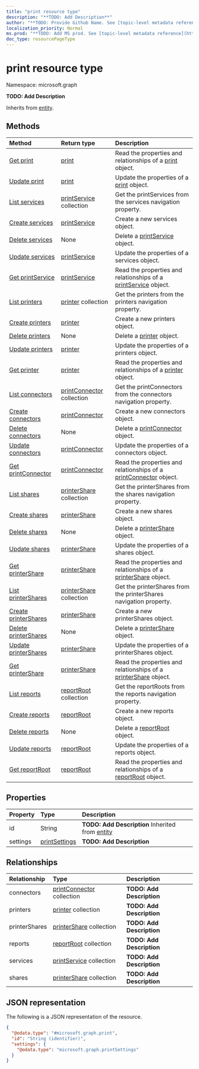 ```yaml
---
title: "print resource type"
description: "**TODO: Add Description**"
author: "**TODO: Provide Github Name. See [topic-level metadata reference](https://msgo.azurewebsites.net/add/document/guidelines/metadata.html#topic-level-metadata)**"
localization_priority: Normal
ms.prod: "**TODO: Add MS prod. See [topic-level metadata reference](https://msgo.azurewebsites.net/add/document/guidelines/metadata.html#topic-level-metadata)**"
doc_type: resourcePageType
---
```


# print resource type


Namespace: microsoft.graph

**TODO: Add Description**


Inherits from [entity](../resources/entity.md).

## Methods
|Method|Return type|Description|
|:---|:---|:---|
|[Get print](../api/print-get.md)|[print](../resources/print.md)|Read the properties and relationships of a [print](../resources/print.md) object.|
|[Update print](../api/print-update.md)|[print](../resources/print.md)|Update the properties of a [print](../resources/print.md) object.|
|[List services](../api/print-list-services.md)|[printService](../resources/printservice.md) collection|Get the printServices from the services navigation property.|
|[Create services](../api/print-post-services.md)|[printService](../resources/printservice.md)|Create a new services object.|
|[Delete services](../api/print-delete-services.md)|None|Delete a [printService](../resources/printservice.md) object.|
|[Update services](../api/print-update-services.md)|[printService](../resources/printservice.md)|Update the properties of a services object.|
|[Get printService](../api/printservice-get.md)|[printService](../resources/printservice.md)|Read the properties and relationships of a [printService](../resources/printservice.md) object.|
|[List printers](../api/print-list-printers.md)|[printer](../resources/printer.md) collection|Get the printers from the printers navigation property.|
|[Create printers](../api/print-post-printers.md)|[printer](../resources/printer.md)|Create a new printers object.|
|[Delete printers](../api/print-delete-printers.md)|None|Delete a [printer](../resources/printer.md) object.|
|[Update printers](../api/print-update-printers.md)|[printer](../resources/printer.md)|Update the properties of a printers object.|
|[Get printer](../api/printer-get.md)|[printer](../resources/printer.md)|Read the properties and relationships of a [printer](../resources/printer.md) object.|
|[List connectors](../api/print-list-connectors.md)|[printConnector](../resources/printconnector.md) collection|Get the printConnectors from the connectors navigation property.|
|[Create connectors](../api/print-post-connectors.md)|[printConnector](../resources/printconnector.md)|Create a new connectors object.|
|[Delete connectors](../api/print-delete-connectors.md)|None|Delete a [printConnector](../resources/printconnector.md) object.|
|[Update connectors](../api/print-update-connectors.md)|[printConnector](../resources/printconnector.md)|Update the properties of a connectors object.|
|[Get printConnector](../api/printconnector-get.md)|[printConnector](../resources/printconnector.md)|Read the properties and relationships of a [printConnector](../resources/printconnector.md) object.|
|[List shares](../api/print-list-shares.md)|[printerShare](../resources/printershare.md) collection|Get the printerShares from the shares navigation property.|
|[Create shares](../api/print-post-shares.md)|[printerShare](../resources/printershare.md)|Create a new shares object.|
|[Delete shares](../api/print-delete-shares.md)|None|Delete a [printerShare](../resources/printershare.md) object.|
|[Update shares](../api/print-update-shares.md)|[printerShare](../resources/printershare.md)|Update the properties of a shares object.|
|[Get printerShare](../api/printershare-get.md)|[printerShare](../resources/printershare.md)|Read the properties and relationships of a [printerShare](../resources/printershare.md) object.|
|[List printerShares](../api/print-list-printershares.md)|[printerShare](../resources/printershare.md) collection|Get the printerShares from the printerShares navigation property.|
|[Create printerShares](../api/print-post-printershares.md)|[printerShare](../resources/printershare.md)|Create a new printerShares object.|
|[Delete printerShares](../api/print-delete-printershares.md)|None|Delete a [printerShare](../resources/printershare.md) object.|
|[Update printerShares](../api/print-update-printershares.md)|[printerShare](../resources/printershare.md)|Update the properties of a printerShares object.|
|[Get printerShare](../api/printershare-get.md)|[printerShare](../resources/printershare.md)|Read the properties and relationships of a [printerShare](../resources/printershare.md) object.|
|[List reports](../api/print-list-reports.md)|[reportRoot](../resources/reportroot.md) collection|Get the reportRoots from the reports navigation property.|
|[Create reports](../api/print-post-reports.md)|[reportRoot](../resources/reportroot.md)|Create a new reports object.|
|[Delete reports](../api/print-delete-reports.md)|None|Delete a [reportRoot](../resources/reportroot.md) object.|
|[Update reports](../api/print-update-reports.md)|[reportRoot](../resources/reportroot.md)|Update the properties of a reports object.|
|[Get reportRoot](../api/reportroot-get.md)|[reportRoot](../resources/reportroot.md)|Read the properties and relationships of a [reportRoot](../resources/reportroot.md) object.|

## Properties
|Property|Type|Description|
|:---|:---|:---|
|id|String|**TODO: Add Description** Inherited from [entity](../resources/entity.md)|
|settings|[printSettings](../resources/printsettings.md)|**TODO: Add Description**|

## Relationships
|Relationship|Type|Description|
|:---|:---|:---|
|connectors|[printConnector](../resources/printconnector.md) collection|**TODO: Add Description**|
|printers|[printer](../resources/printer.md) collection|**TODO: Add Description**|
|printerShares|[printerShare](../resources/printershare.md) collection|**TODO: Add Description**|
|reports|[reportRoot](../resources/reportroot.md) collection|**TODO: Add Description**|
|services|[printService](../resources/printservice.md) collection|**TODO: Add Description**|
|shares|[printerShare](../resources/printershare.md) collection|**TODO: Add Description**|

## JSON representation
The following is a JSON representation of the resource.
<!-- {
  "blockType": "resource",
  "keyProperty": "id",
  "@odata.type": "microsoft.graph.print",
  "baseType": "microsoft.graph.entity",
  "openType": false
}
-->
``` json
{
  "@odata.type": "#microsoft.graph.print",
  "id": "String (identifier)",
  "settings": {
    "@odata.type": "microsoft.graph.printSettings"
  }
}
```

